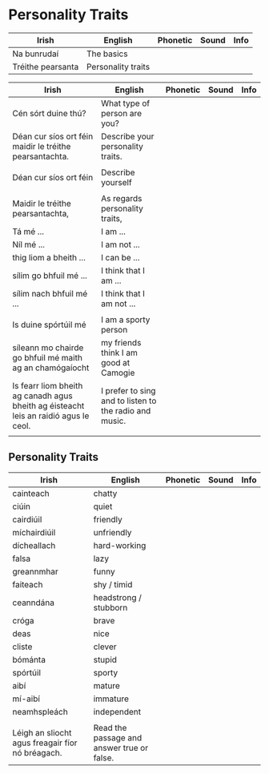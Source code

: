 # Personality Traits

| Irish             | English            | Phonetic | Sound | Info |
| ----------------- | ------------------ | -------- | ----- | ---- |
| Na bunrudaí       | The basics         |          |       |      |
| Tréithe pearsanta | Personality traits |          |       |      |

| Irish                                                                                | English                                                | Phonetic | Sound | Info |
| ------------------------------------------------------------------------------------ | ------------------------------------------------------ | -------- | ----- | ---- |
| Cén sórt duine thú?                                                                  | What type of person are you?                           |          |       |      |
| Déan cur síos ort féin maidir le tréithe pearsantachta.                              | Describe your personality traits.                      |          |       |      |
|                                                                                      |                                                        |          |       |      |
| Déan cur síos ort féin                                                               | Describe yourself                                      |          |       |      |
|                                                                                      |                                                        |          |       |      |
| Maidir le tréithe pearsantachta,                                                     | As regards personality traits,                         |          |       |      |
| Tá mé ...                                                                            | I am ...                                               |          |       |      |
| Níl mé ...                                                                           | I am not ...                                           |          |       |      |
| thig liom a bheith ...                                                               | I can be ...                                           |          |       |      |
| sílim go bhfuil mé ...                                                               | I think that I am ...                                  |          |       |      |
| sílim nach bhfuil mé ...                                                             | I think that I am not ...                              |          |       |      |
|                                                                                      |                                                        |          |       |      |
| Is duine spórtúil mé                                                                 | I am a sporty person                                   |          |       |      |
| síleann mo chairde go bhfuil mé maith ag an chamógaíocht                             | my friends think I am good at Camogie                  |          |       |      |
| Is fearr liom bheith ag canadh agus bheith ag éisteacht leis an raidió agus le ceol. | I prefer to sing and to listen to the radio and music. |          |       |      |
|                                                                                      |                                                        |          |       |      |

## Personality Traits

| Irish                                            | English                                    | Phonetic | Sound | Info |
| ------------------------------------------------ | ------------------------------------------ | -------- | ----- | ---- |
| cainteach                                        | chatty                                     |          |       |      |
| ciúin                                            | quiet                                      |          |       |      |
| cairdiúil                                        | friendly                                   |          |       |      |
| míchairdiúil                                     | unfriendly                                 |          |       |      |
| dícheallach                                      | hard-working                               |          |       |      |
| falsa                                            | lazy                                       |          |       |      |
| greannmhar                                       | funny                                      |          |       |      |
| faiteach                                         | shy / timid                                |          |       |      |
| ceanndána                                        | headstrong / stubborn                      |          |       |      |
| cróga                                            | brave                                      |          |       |      |
| deas                                             | nice                                       |          |       |      |
| cliste                                           | clever                                     |          |       |      |
| bómánta                                          | stupid                                     |          |       |      |
| spórtúil                                         | sporty                                     |          |       |      |
| aibí                                             | mature                                     |          |       |      |
| mí-aibí                                          | immature                                   |          |       |      |
| neamhspleách                                     | independent                                |          |       |      |
|                                                  |                                            |          |       |      |
| Léigh an sliocht agus freagair fíor nó bréagach. | Read the passage and answer true or false. |          |       |      |
